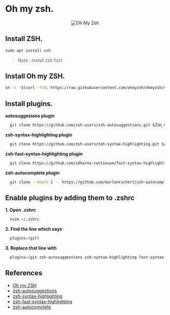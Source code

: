 # Oh my zsh.

<p align="center"><img src="https://s3.amazonaws.com/ohmyzsh/oh-my-zsh-logo.png" alt="Oh My Zsh"></p>

## Install ZSH.

```bash
sudo apt install zsh
```

> Note : Install zsh fisrt

## Install Oh my ZSH.

```bash
sh -c "$(curl -fsSL https://raw.githubusercontent.com/ohmyzsh/ohmyzsh/master/tools/install.sh)"
```

## Install plugins.

**autosuggesions plugin**

```bash
  git clone https://github.com/zsh-users/zsh-autosuggestions.git $ZSH_CUSTOM/plugins/zsh-autosuggestions
```

**zsh-syntax-highlighting plugin**

```bash
  git clone https://github.com/zsh-users/zsh-syntax-highlighting.git $ZSH_CUSTOM/plugins/zsh-syntax-highlighting
```

**zsh-fast-syntax-highlighting plugin**

```bash
  git clone https://github.com/zdharma-continuum/fast-syntax-highlighting.git ${ZSH_CUSTOM:-$HOME/.oh-my-zsh/custom}/plugins/fast-syntax-highlighting
```

**zsh-autocomplete plugin**

```bash
  git clone --depth 1 -- https://github.com/marlonrichert/zsh-autocomplete.git $ZSH_CUSTOM/plugins/zsh-autocomplete
```

## Enable plugins by adding them to .zshrc

**1. Open .zshrc**

```bash
  nvim ~/.zshrc
```

**2. Find the line which says**

```bash
  plugins=(git)
```

**3. Replace that line with**

```bash
  plugins=(git zsh-autosuggestions zsh-syntax-highlighting fast-syntax-highlighting zsh-autocomplete)
```

## References

- [Oh my ZSH](https://github.com/ohmyzsh/ohmyzsh)
- [zsh-autosuggestions](https://github.com/zsh-users/zsh-autosuggestions)
- [zsh-syntax-highlighting](https://github.com/zsh-users/zsh-syntax-highlighting)
- [zsh-fast-syntax-highlighting](https://github.com/zdharma/fast-syntax-highlighting)
- [zsh-autocomplete](https://github.com/marlonrichert/zsh-autocomplete)
